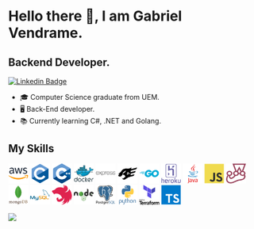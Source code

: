 # Hello there 👋, I am Gabriel Vendrame.
## Backend Developer.

[![Linkedin Badge](https://img.shields.io/badge/LinkedIn-%230077B5.svg?&style=flat-square&logo=linkedin&logoColor=white)](https://www.linkedin.com/in/gabrielsvendrame/)


- 🎓 Computer Science graduate from UEM.
- 🖥️ Back-End developer.
- 📚 Currently learning C#, .NET and Golang.

## My Skills

  <p>
    <img height="40" width="40" src="https://github.com/devicons/devicon/raw/refs/heads/master/icons/amazonwebservices/amazonwebservices-original-wordmark.svg"/>
    <img height="40" width="40" src="https://github.com/devicons/devicon/raw/refs/heads/master/icons/c/c-original.svg"/>
    <img height="40" width="40" src="https://github.com/devicons/devicon/raw/refs/heads/master/icons/cplusplus/cplusplus-original.svg"/>
    <!-- <img height="40" width="40" src="https://github.com/devicons/devicon/raw/refs/heads/master/icons/csharp/csharp-original.svg"/>; -->
    <img height="40" width="40" src="https://github.com/devicons/devicon/raw/refs/heads/master/icons/docker/docker-original-wordmark.svg"/>
    <img height="40" width="40" src="https://github.com/devicons/devicon/raw/refs/heads/master/icons/express/express-original-wordmark.svg"/>
    <img height="40" width="40" src="https://github.com/devicons/devicon/raw/refs/heads/master/icons/fastify/fastify-original.svg"/>
    <img height="40" width="40" src="https://github.com/devicons/devicon/raw/refs/heads/master/icons/go/go-original-wordmark.svg"/>
    <img height="40" width="40" src="https://github.com/devicons/devicon/raw/refs/heads/master/icons/heroku/heroku-original-wordmark.svg"/>
    <img height="40" width="40" src="https://github.com/devicons/devicon/raw/refs/heads/master/icons/java/java-original-wordmark.svg"/>
    <img height="40" width="40" src="https://github.com/devicons/devicon/raw/refs/heads/master/icons/javascript/javascript-original.svg"/>
    <img height="40" width="40" src="https://github.com/devicons/devicon/raw/refs/heads/master/icons/jest/jest-plain.svg"/>
    <img height="40" width="40" src="https://github.com/devicons/devicon/raw/refs/heads/master/icons/mongodb/mongodb-original-wordmark.svg"/>
    <img height="40" width="40" src="https://github.com/devicons/devicon/raw/refs/heads/master/icons/mysql/mysql-original-wordmark.svg"/>
    <img height="40" width="40" src="https://github.com/devicons/devicon/raw/refs/heads/master/icons/nestjs/nestjs-original.svg"/>
    <img height="40" width="40" src="https://github.com/devicons/devicon/raw/refs/heads/master/icons/nodejs/nodejs-original-wordmark.svg"/>
    <img height="40" width="40" src="https://github.com/devicons/devicon/raw/refs/heads/master/icons/postgresql/postgresql-original-wordmark.svg"/>
    <img height="40" width="40" src="https://github.com/devicons/devicon/raw/refs/heads/master/icons/python/python-original-wordmark.svg"/>
    <img height="40" widht="40" src="https://github.com/devicons/devicon/raw/refs/heads/master/icons/terraform/terraform-original-wordmark.svg"/>
    <img height="40" width="40" src="https://github.com/devicons/devicon/raw/refs/heads/master/icons/typescript/typescript-original.svg"/>
  </p>

  <a href="https://github.com/GabrVendrame">
  <img src="https://github-readme-stats.vercel.app/api/top-langs/?username=GabrVendrame&show-icons=true&layout=compact&langs_count=8&theme=github_dark"/>
